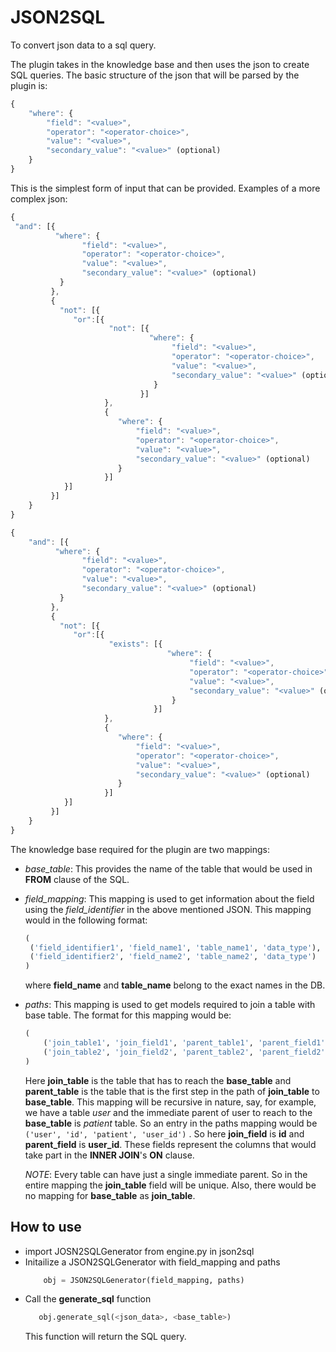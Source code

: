 # JSON2SQL

To convert json data to a sql query.

The plugin takes in the knowledge base and then uses the json to create SQL queries. The basic structure of the json that will be parsed by the plugin is:

```javascript
{
    "where": {
        "field": "<value>",
        "operator": "<operator-choice>",
        "value": "<value>",
        "secondary_value": "<value>" (optional)
    }
}
```

This is the simplest form of input that can be provided. Examples of a more complex json:

```javascript
{
 "and": [{
          "where": {
                "field": "<value>",
                "operator": "<operator-choice>",
                "value": "<value>",
                "secondary_value": "<value>" (optional)
           }
         },
         {
           "not": [{
              "or":[{
                      "not": [{                                         
                               "where": {
                                    "field": "<value>",
                                    "operator": "<operator-choice>",
                                    "value": "<value>",
                                    "secondary_value": "<value>" (optional)
                                }
                             }]
                     },
                     {
                        "where": {
                            "field": "<value>",
                            "operator": "<operator-choice>",
                            "value": "<value>",
                            "secondary_value": "<value>" (optional)
                        }
                     }]
            }]
         }]
    }
}
```

```javascript
{
    "and": [{
          "where": {
                "field": "<value>",
                "operator": "<operator-choice>",
                "value": "<value>",
                "secondary_value": "<value>" (optional)
           }
         },
         {
           "not": [{
              "or":[{
                      "exists": [{                                         
                                   "where": {
                                        "field": "<value>",
                                        "operator": "<operator-choice>",
                                        "value": "<value>",
                                        "secondary_value": "<value>" (optional)
                                    }
                                }]
                     },
                     {
                        "where": {
                            "field": "<value>",
                            "operator": "<operator-choice>",
                            "value": "<value>",
                            "secondary_value": "<value>" (optional)
                        }
                     }]
            }]
         }]
    }
}
```


The knowledge base required for the plugin are two mappings:
 * *base_table*: This provides the name of the table that would be used in **FROM** clause of the SQL.

 * *field_mapping*:
   This mapping is used to get information about the field using the *field_identifier* in the above mentioned JSON. This mapping would in the following format:
   ```python
   (
    ('field_identifier1', 'field_name1', 'table_name1', 'data_type'),
    ('field_identifier2', 'field_name2', 'table_name2', 'data_type')
   )
   ```
   
    where **field_name** and **table_name** belong to the exact names in the DB.
 
 * *paths*: This mapping is used to get models required to join a table with base table. The format for this mapping would be:
    ```python
    (
        ('join_table1', 'join_field1', 'parent_table1', 'parent_field1'),
        ('join_table2', 'join_field2', 'parent_table2', 'parent_field2'),
    )
    ```
    Here **join_table** is the table that has to reach the **base_table** and **parent_table** is the table that is the first step in the path of **join_table** to **base_table**.
    This mapping will be recursive in nature, say, for example, we have a table *user* and the immediate parent of user to reach to the **base_table** is *patient* table. So an entry in the paths mapping would be 
    ```('user', 'id', 'patient', 'user_id')```
    . So here **join_field** is **id** and **parent_field** is **user_id**. These fields represent the columns that would take part in the **INNER JOIN**'s **ON** clause.

    *NOTE*: Every table can have just a single immediate parent. So in the entire mapping the **join_table** field will be unique. Also, there would be no mapping for **base_table** as **join_table**.


## How to use

* import JOSN2SQLGenerator from engine.py in json2sql 
* Initailize a JSON2SQLGenerator with field_mapping and paths
    ```python
        obj = JSON2SQLGenerator(field_mapping, paths)
    ```
* Call the **generate_sql** function
    ```python
       obj.generate_sql(<json_data>, <base_table>) 
    ``` 
    This function will return the SQL query.